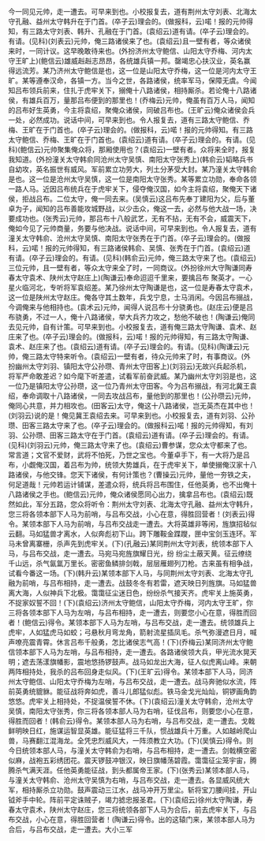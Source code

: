 <!-- { "loadSidebar": true } -->
今一同见元帅，走一遭去。可早来到也。小校报复去，道有荆州太守刘表、北海太守孔融、益州太守韩升在于门首。(卒子云)理会的。(做报科，云)喏！报的元帅得知，有三路太守刘表、韩升、孔融在于门首。(袁绍云)道有请。(卒子云)理会的。有请。(见科)(刘表云)元帅，俺三路诸侯来了也。(袁绍云)且一壁有者，等众诸侯来时，一同计议。这早晚敢待来也。(外扮济州太守鲍信、山阳太守乔梅、河内太守王旷上)(鲍信云)雄威赳赳志昂昂，各统雄兵镇一邦。罄竭忠心扶汉业，英名赢得远流芳。某乃济州太守鲍信是也，这一位是山阳太守乔梅，这一位是河内太守王旷。某等遵奉汉命，各镇一方。当今之世，各路诸侯，统率军马，保障无虞。今闻知吕布领兵前来，住扎于虎牢关下，搦俺十八路诸侯，相持厮杀。若论俺十八路诸侯，有雄兵百万，量那吕布便到的那里也！(乔梅云)元帅，俺虽有百万人马，闻知的吕布好生英勇，今主将袁绍，聚俺众诸侯，同破吕布也。(王旷云)俺众诸侯会兵一处，必然成功。说话中间，可早来到也。令人报复去，道有三路太守鲍信、乔梅、王旷在于门首也。(卒子云)理会的。(做报科，云)喏！报的元帅得知。有三路太守鲍信、乔梅、王旷在于门首也。(袁绍云)道有请。(卒子云)理会的。有请。(见科)(鲍信云)元帅聚集俺众将，那厢使用也？(袁绍云)一壁有者。众将来全时，报复我知道。(外扮潼关太守韩俞同沧州太守吴慎、南阳太守张秀上)(韩俞云)韬略兵书自幼攻，英名振世有威风。军前累立功劳大，列土分茅受大封。某乃潼关太守韩俞是也。这一位是沧州太守吴慎，这一位是南阳太守张秀。某等累立功勋，奉命各领一路人马。近因吕布统兵在于虎牢关下，侵夺俺汉国，如今主将袁绍，聚俺天下诸侯，拒战吕布。二位太守，俺一同去来。(吴慎云)这吕布先奉丁建阳为父，后与董卓为子，闻知的吕布善能攻城野战，以少击众，俺这一去，必然与他大战一场，决要成功也。(张秀云)元帅，那吕布十八般武艺，无有不拈，无有不会，威震天下，俺如今见了元帅商量，务要与他决战。说话中间，可早来到也。令人报复去，道有潼关太守韩俞、沧州太守吴慎、南阳太守张秀在于门首。(卒子云)理会的。(做报科，云)喏！报的元帅得知，有三路诸侯韩俞、吴慎、张秀在于门首。(袁绍云)道有请。(卒子云)理会的。有请。(见科)(韩俞云)元帅，俺三路太守来了也。(袁绍云)三位元帅，且一壁有者，等众太守来全了时，一同商议。(外扮徐州大守陶谦同寿春太守袁术、陕州太守赵庄上)(陶谦云)奉命迢迢千里来，要擒吕布
聚英才。一心星火临河北，专听将军袁绍差。某乃徐州太守陶谦是也，这一位是寿春太守袁术，这一位是陕州太守赵庄。俺各守其土数年，兵戈宁息，士马消闲。今因吕布搦战，今调俺来与他相持也。(袁术云)元帅，闻得人说吕布十分骁勇也。(赵庄云)便是吕布骁勇，不过一人，俺十八路诸侯，举大兵齐力攻之，愁他不破也！(陶谦云)俺同去见元帅，自有计策。可早来到也。小校报复去，道有俺三路太守陶谦、袁术、赵庄来了也。(卒子云)理会的。(做报科，云)喏！报的元帅得知，有三路太守陶谦、袁术、赵庄来了也。(袁绍云)道有请。(卒子云)理会的。有请。(见科)(陶谦云)元帅，俺三路太守特来听令。(袁绍云)一壁有者，待众元帅来了时，有事商议。(外扮幽州太守刘羽、镇阳太守公孙瓒、青州太守田客上)(刘羽云)无故兴兵起杀机，将军严命敢差迟？如今麾下听差遣，试看军前奋武威。某乃幽州太守刘羽是也，这一位乃是镇阳太守公孙瓒，这一位乃青州太守田客。今为吕布搦战，有河北冀王袁绍，奉命调取十八路诸侯，一同去攻战吕布，量他到的那里也！(公孙瓒云)元帅，俺同心共意，并力相攻也。(田客云)太守，俺这十八路诸侯，岂无英杰在其中也！(刘羽云)说的是！俺见冀王袁绍去来。可早来到也。小校报复去，道有刘羽、公孙瓒、田客三路太守来了也。(卒子云)理会的。(做报科云)喏！报的元帅得知，有刘羽、公孙瓒、田客三路太守在于门首。(袁绍云)道有请。(卒子云)理会的。有请。(见科)(刘羽云)元帅，俺三路太守来了也。(袁绍云)曹参谋，您众太守都来了也。常言道；文官不爱财，武将不怕死，乃世之宝也。今董卓手下，有一大将乃是吕布，小觑俺汉国，着吕布为帅，统领大势雄兵，在于虎牢关下，单使搦俺汉家十八路诸侯，与他交锋。您天下诸侯，有何计策也？(曹操云)元帅，量他一夯铁之夫，何足道哉！元帅若运计铺谋，差遣众将，统兵将吕布围住，任他英勇，也不出俺十八路诸侯之手也。(鲍信云)元帅，俺众诸侯愿同心出力，擒拿吕布也。(袁绍云)既然如此，军分五路，您众将听令：荆州太守刘表、北海太守孔融、益州太守韩升，您三将各领本部下人马为前哨，与吕布交战，小心在意，得胜回营者！(刘表云)得令。某领本部下人马为前哨，与吕布交战走一遭去。大将英雄非等闲，旌旗招毡似云翻。马如猛兽才离水，人似奔彪初下山。跨下雕鞍金蹀躞，匣中宝剑玉连环。军马未曾离寨栅，杀声先到虎牢关。(下)(孔融云)某同荆州太守刘表，统领本部下人马，与吕布交战，走一遭去。马宛马宛旌旗耀日光，纷
纷尘土蔽天黄。征云缭绕千山远，杀气氤氲万里长。密密鱼鳞排剑戟，层层雁翅列刀枪。古来虽有相争战，试看今番这一场。(下)(韩升云)某领本部下人马，与同荆州太守刘表、北海太守孔融为前哨，与吕布相持，走一遭去。战鼓冬冬有若雷，遮天映日列旌旗。马如猛兽离大海，人似神兵下北极。霭霭征尘迷日色，纷纷杀气接天齐。虎牢关上施英勇，不捉家奴誓不回！(下)(袁绍云)济州太守鲍信，山阳太守乔梅，河内太守王旷，你三将各领本部下人马为左哨，与吕布相持，走一遭去，则要您小心在意，得胜而回者！(鲍信云)得令。某领本部下人马为左哨，与吕布交战，走一遭去。统领雄兵上虎牢，人如猛虎马如蛟；弓悬秋月弯龙角，箭射流星插凤毛。杀气弥漫遮日月，喊声嘹亮震青霄。休言吕布千般勇，怎比诸侯志气高！(下)(乔梅云)某同济州太守鲍信领本部下人马为左哨，与吕布相持，走一遭去。各路诸侯领大兵，甲光流水晃天明；遮去荡漾旗幡影，震地悠扬锣鼓声。战马如龙出大海，征人似虎离山峰。来朝两阵相持处，我杀的吕布回身走似风。(下)(王旷云)得令。某领本部下人马，同济州太守鲍信、山阳太守乔梅为左哨，与吕布交战，走一遭去。战马奔驰似水流，阵前英勇统貔貅。能征战将奔如虎，善斗儿郎猛似彪。铁马金戈光灿灿，铜锣画角韵悠悠。虎牢关上相持处，不捉温侯誓不休。(下)(袁绍云)潼关太守韩俞，沧州太守吴慎，南阳太守张秀，你三将各领本部人马为右哨，征伐吕布，则要您小心在意，得胜而回者！(韩俞云)得令。某领本部人马为右哨，与吕布交战，走一遭去。戈戟鲜明映日红，施谋运智显英雄。能征猛将三千队，惯战雄兵十万重。人如越岭爬山兽，马赛翻江混海龙。全凭忠烈威风大，一阵须教立大功。(下)(吴慎云)得令。则今日统领本部人马，与潼关太守韩俞为右哨，与吕布相持，走一遭去。剑戟横空密似麻，战袍五彩绣团花。震天锣鼓冲银汉，映日旗幡荡碧霞。霭霭征尘笼宇宙，腾腾杀气满天涯。任他英勇能征战，到头都属帝王家。(下)(张秀云)某领本部人马，与潼关太守韩俞、沧州太守吴慎为右哨，与吕布交战，走一遭去。各显威风统大军，相持厮杀立功勋。鼓声震动三江水，战马冲开万里尘。斩将宝刀腰间挂，开山钺斧手中轮。阵前平定诛贼子，竭力摅忠报圣君。(下)(袁绍云)徐州太守陶谦，寿春太守袁术，陕州太守赵庄，您三将统领各部下人马为合后，前去虎牢关下，与吕布交战，小心在意，得胜回营者！(陶谦云)得令。出的这辕门来，某领本部人马为合后，与吕布交战，走一遭去。大小三军
